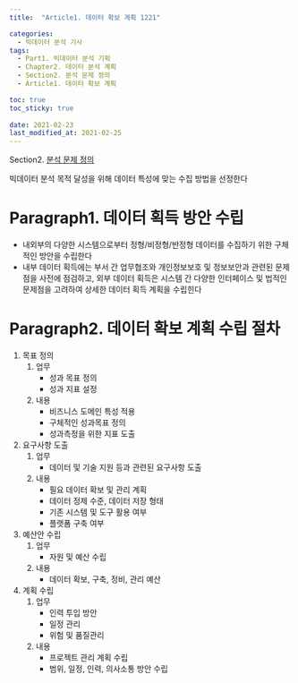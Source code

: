```yaml
---
title:  "Article1. 데이터 확보 계획 1221"

categories:
  - 빅데이터 분석 기사
tags: 
  - Part1. 빅데이터 분석 기획
  - Chapter2. 데이터 분석 계획
  - Section2. 분석 문제 정의
  - Article1. 데이터 확보 계획

toc: true
toc_sticky: true
 
date: 2021-02-23
last_modified_at: 2021-02-25
---
```


Section2. [분석 문제 정의]()

빅데이터 분석 목적 달성을 위해 데이터 특성에 맞는 수집 방법을 선정한다

# Paragraph1. 데이터 획득 방안 수립

- 내외부의 다양한 시스템으로부터 정형/비정형/반정형 데이터를 수집하기 위한 구체적인 방안을 수립한다
- 내부 데이터 획득에는 부서 간 업무협조와 개인정보보호 및 정보보안과 관련된 문제점을 사전에 점검하고, 외부 데이터 획득은 시스템 간 다양한 인터페이스 및 법적인 문제점을 고려하여 상세한 데이터 획득 계획을 수립힌다

# Paragraph2. 데이터 확보 계획 수립 절차

1. 목표 정의
   1. 업무
      - 성과 목표 정의
      - 성과 지표 설정
   2. 내용
      - 비즈니스 도메인 특성 적용
      - 구체적인 성과목표 정의
      - 성과측정을 위한 지표 도출
2. 요구사항 도출
   1. 업무
      - 데이터 및 기술 지원 등과 관련된 요구사항 도출
   2. 내용
      - 필요 데이터 확보 및 관리 계획
      - 데이터 정제 수준, 데이터 저장 형태
      - 기존 시스템 및 도구 활용 여부
      - 플랫폼 구축 여부
3. 예산안 수립
   1. 업무
      - 자원 및 예산 수립
   2. 내용
      - 데이터 확보, 구축, 정비, 관리 예산
4. 계획 수립
   1. 업무
      - 인력 투입 방안
      - 일정 관리
      - 위험 및 품질관리
   2. 내용
      - 프로젝트 관리 계획 수립
      - 범위, 일정, 인력, 의사소통 방안 수립